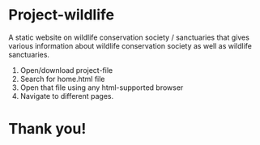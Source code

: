 # Project-wildlife
 A static website on wildlife conservation society / sanctuaries that gives various information about wildlife conservation society as well as wildlife sanctuaries.

1. Open/download project-file
2. Search for home.html file
3. Open that file using any html-supported browser
4. Navigate to different pages.

# Thank you!
